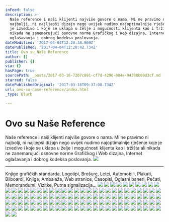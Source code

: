 ```yaml
---
inFeed: false
description: >-
  Naše reference i naši klijenti najviše govore o nama. Mi ne pravimo ni
  najbolji, ni najljepši dizajn nego uvijek nudimo najoptimalnije rješenje koje
  je izvedivo i koje se uklapa u želje i mogućnosti klijenta kao i tržišta ali
  nikada ne zanemarujući osnovne norme Grafičkog i Web dizajna, Internet
  oglašavanja i dobrog kodeksa poslovanja.
dateModified: '2017-04-04T12:20:38.969Z'
datePublished: '2017-04-04T12:20:42.734Z'
title: Ovo su Naše Reference
author: []
publisher: {}
via: {}
hasPage: true
sourcePath: _posts/2017-03-16-7207c891-cf7d-4296-804e-94388b09d3cf.md
starred: false
datePublishedOriginal: '2017-03-16T09:37:08.734Z'
url: ovo-su-nase-reference/index.html
_type: Blurb

---
```

# Ovo su Naše Reference

Naše reference i naši klijenti najviše govore o nama. Mi ne pravimo ni najbolji, ni najljepši dizajn nego uvijek nudimo najoptimalnije rješenje koje je izvedivo i koje se uklapa u želje i mogućnosti klijenta kao i tržišta ali nikada ne zanemarujući osnovne norme Grafičkog i Web dizajna, Internet oglašavanja i dobrog kodeksa poslovanja.
![](https://the-grid-user-content.s3-us-west-2.amazonaws.com/ed34ae8e-90b3-4a26-8ae6-57942e13f47f.jpg)

---

Knjige grafičkih standarda, Logotipi, Brošure, Letci, Automobili, Plakati, Bilboardi, Knjige, Ambalaža, Web stranice, Časopisi, Oglasni baneri, Pečati, Memorandumi, Vizitke, Putna signalizacija...
![](https://the-grid-user-content.s3-us-west-2.amazonaws.com/87cb2c78-3a8f-451d-936a-911bd7268c61.jpg)
![](https://the-grid-user-content.s3-us-west-2.amazonaws.com/ee9bab1a-8fd2-403a-8a73-3eaf9702da2c.jpg)
![](https://the-grid-user-content.s3-us-west-2.amazonaws.com/24603594-a58c-4562-8a7f-d4c69c376e95.jpg)
![](https://the-grid-user-content.s3-us-west-2.amazonaws.com/fcee6d18-d324-4900-b560-997dc052268f.jpg)
![](https://the-grid-user-content.s3-us-west-2.amazonaws.com/5ac575cd-b292-451c-8a11-b495fb957769.jpg)
![](https://the-grid-user-content.s3-us-west-2.amazonaws.com/05d7f2ae-04bd-4de0-968a-4d01179c5eb1.jpg)
![](https://the-grid-user-content.s3-us-west-2.amazonaws.com/262fa08b-75d9-482f-88f8-ab4b0039aba1.jpg)
![](https://s3-us-west-2.amazonaws.com/the-grid-img/p/92f302b5a128e5b824ae45fbf233de9771fdb8e3.jpg)
![](https://the-grid-user-content.s3-us-west-2.amazonaws.com/ff2eefee-5801-4025-803c-35b8518a0167.jpg)
![](https://the-grid-user-content.s3-us-west-2.amazonaws.com/e48e3642-8d07-4134-875c-ec7645aa3ce6.jpg)
![](https://the-grid-user-content.s3-us-west-2.amazonaws.com/7cc2a30e-98a8-4667-9ecc-d63a895966ce.jpg)
![](https://s3-us-west-2.amazonaws.com/the-grid-img/p/2aa21242f1b00603fd2b2671ed3143dc73cee360.jpg)
![](https://s3-us-west-2.amazonaws.com/the-grid-img/p/d0364c73a099fb7b5c71bd8c29d1a697a28a7a08.jpg)
![](https://the-grid-user-content.s3-us-west-2.amazonaws.com/50254de4-1424-4947-96fb-9f5dd4093ca8.jpg)
![](https://the-grid-user-content.s3-us-west-2.amazonaws.com/6f52348e-5cc3-41dc-95b3-18b7a4f3f286.jpg)
![](https://the-grid-user-content.s3-us-west-2.amazonaws.com/0fbf8273-128a-4742-aa9e-d566b9b90f6c.jpg)
![](https://the-grid-user-content.s3-us-west-2.amazonaws.com/8bc5ca00-d8d1-4ecf-bc21-12a58dc5e38b.jpg)
![](https://the-grid-user-content.s3-us-west-2.amazonaws.com/5c0b3c79-3951-433f-a623-0ddd8b650b3f.jpg)
![](https://the-grid-user-content.s3-us-west-2.amazonaws.com/a122acdc-8d81-487c-8445-8b98e6c5ba8d.jpg)
![](https://s3-us-west-2.amazonaws.com/the-grid-img/p/de03c553f02484c6f36f3169eecdfde0fe38afa9.jpg)
![](https://the-grid-user-content.s3-us-west-2.amazonaws.com/bb713478-164c-4af8-97ba-2d387a1330b3.jpg)
![](https://the-grid-user-content.s3-us-west-2.amazonaws.com/249aba1c-b03e-4d6f-a092-981ecb2120f0.jpg)
![](https://the-grid-user-content.s3-us-west-2.amazonaws.com/f00eff1d-8062-492c-a47a-ace22fe0911b.jpg)
![](https://the-grid-user-content.s3-us-west-2.amazonaws.com/5104b471-a1bd-4226-b91f-6b1dbbbbf07d.jpg)
![](https://the-grid-user-content.s3-us-west-2.amazonaws.com/9a6bca7f-9b85-49f1-81f3-421ce3b86a6d.jpg)
![](https://the-grid-user-content.s3-us-west-2.amazonaws.com/684c0cf3-fbb7-408e-9717-7453c6a4995d.jpg)
![](https://the-grid-user-content.s3-us-west-2.amazonaws.com/3339d699-9a2a-4665-85f6-ae94a03b970c.jpg)
![](https://the-grid-user-content.s3-us-west-2.amazonaws.com/c37f6ca1-d73b-424a-a69f-0505931ef4cf.jpg)
![](https://the-grid-user-content.s3-us-west-2.amazonaws.com/e40fb5c2-a549-4114-9bd0-f48fdc289947.jpg)
![](https://the-grid-user-content.s3-us-west-2.amazonaws.com/aa3d456a-ae55-4a2b-a6b1-41d094a151ac.jpg)
![](https://the-grid-user-content.s3-us-west-2.amazonaws.com/da2bb2bc-8e28-4bef-914c-66fda3ce2057.jpg)
![](https://the-grid-user-content.s3-us-west-2.amazonaws.com/2994414a-7697-42b5-8d6e-85768e20993d.jpg)
![](https://the-grid-user-content.s3-us-west-2.amazonaws.com/6082b753-21d9-4c0c-b33e-71e3e2d33959.jpg)
![](https://the-grid-user-content.s3-us-west-2.amazonaws.com/0823f5cf-2e6d-4c2e-9806-7a59ec27c588.jpg)
![](https://the-grid-user-content.s3-us-west-2.amazonaws.com/cf0c68fc-8754-4764-b397-ab65bef633f3.jpg)
![](https://the-grid-user-content.s3-us-west-2.amazonaws.com/43366656-f44b-4156-8ebb-7afa9be2c567.jpg)
![](https://the-grid-user-content.s3-us-west-2.amazonaws.com/7bfb87af-2edf-480b-a862-cf0a9f38afff.jpg)
![](https://the-grid-user-content.s3-us-west-2.amazonaws.com/87bf2841-f523-4ff7-bbbe-31986f4fedb3.jpg)
![](https://s3-us-west-2.amazonaws.com/the-grid-img/p/4b27ed271d1ffbe59355d5922ec6d642d420c605.jpg)
![](https://s3-us-west-2.amazonaws.com/the-grid-img/p/5feb267ff2a7d368680c14b6fdb03adfc3c75af6.jpg)
![](https://the-grid-user-content.s3-us-west-2.amazonaws.com/dd243285-322c-435d-afe6-63cbfa02216a.jpg)
![](https://s3-us-west-2.amazonaws.com/the-grid-img/p/1aae557ab35274e6b66894206da9b7272636935d.jpg)
![](https://the-grid-user-content.s3-us-west-2.amazonaws.com/79876997-3912-442a-acd5-26f5f97a5705.jpg)
![](https://the-grid-user-content.s3-us-west-2.amazonaws.com/cba0de10-9546-4b1b-b3c3-0279c1048afc.jpg)
![](https://the-grid-user-content.s3-us-west-2.amazonaws.com/01049dd0-8e48-460b-9735-67b1917309c0.jpg)
![](https://the-grid-user-content.s3-us-west-2.amazonaws.com/2fa088b0-cf8e-460c-a9e3-fcaf15259b00.jpg)
![](https://the-grid-user-content.s3-us-west-2.amazonaws.com/3ada7cf6-39b9-4932-99b4-6a7336b2ba95.jpg)
![](https://the-grid-user-content.s3-us-west-2.amazonaws.com/ceed1e65-11e8-47a4-a8ad-adb7105b4721.jpg)
![](https://the-grid-user-content.s3-us-west-2.amazonaws.com/70dca585-4b54-4ed4-9837-6080c008019e.jpg)
![](https://s3-us-west-2.amazonaws.com/the-grid-img/p/fbde1600297a0a85cd92cee14531679a9a840095.jpg)
![](https://the-grid-user-content.s3-us-west-2.amazonaws.com/591c08b5-d2a6-48e5-ac78-855473e91430.jpg)
![](https://the-grid-user-content.s3-us-west-2.amazonaws.com/21167187-0988-4ee0-981d-022b2bc44fd9.jpg)
![](https://the-grid-user-content.s3-us-west-2.amazonaws.com/32bbdad5-3f5c-4c67-971c-a611dba1f247.jpg)
![](https://the-grid-user-content.s3-us-west-2.amazonaws.com/52875538-5789-42d9-86c0-4a40bda8db8c.jpg)
![](https://the-grid-user-content.s3-us-west-2.amazonaws.com/94b5b3da-26b6-45db-8be1-967163179299.jpg)
![](https://the-grid-user-content.s3-us-west-2.amazonaws.com/07ee995c-2f8b-4cce-b821-06e63a9e2dde.jpg)
![](https://the-grid-user-content.s3-us-west-2.amazonaws.com/9025e80b-a826-4310-9d9f-b0367b5bad08.jpg)
![](https://the-grid-user-content.s3-us-west-2.amazonaws.com/c7f259e5-4221-47a5-97c9-b86cd69c0a7f.jpg)
![](https://the-grid-user-content.s3-us-west-2.amazonaws.com/a7aa2127-d716-482d-8ae8-02ce6fab0474.jpg)
![](https://the-grid-user-content.s3-us-west-2.amazonaws.com/84e8eed8-47de-4e1b-9dec-4dfb090b8215.jpg)
![](https://the-grid-user-content.s3-us-west-2.amazonaws.com/091cffca-ba50-42c3-829d-e9cf2bd591c2.jpg)
![](https://s3-us-west-2.amazonaws.com/the-grid-img/p/d84fbdbb6a196caab09bc8188ce238f6b5ed5e6f.jpg)
![](https://the-grid-user-content.s3-us-west-2.amazonaws.com/594c49a8-327c-4e7a-b85e-80250c493fef.jpg)
![](https://the-grid-user-content.s3-us-west-2.amazonaws.com/64f4d904-8086-4eda-b2d4-01f0f10e1aa0.jpg)
![](https://the-grid-user-content.s3-us-west-2.amazonaws.com/d03a539f-32f3-44b4-befb-0c2e040d0fe2.jpg)
![](https://the-grid-user-content.s3-us-west-2.amazonaws.com/a106a870-89b2-42a6-92ad-70ed9c42bc93.jpg)
![](https://the-grid-user-content.s3-us-west-2.amazonaws.com/62107e6e-a6b6-48c7-af94-da4eca6f7727.jpg)
![](https://s3-us-west-2.amazonaws.com/the-grid-img/p/8c6f1e7d5b1b87f5e1a7a174b0cd917baf85cb04.jpg)
![](https://the-grid-user-content.s3-us-west-2.amazonaws.com/ba9f7d17-7144-4313-b0c4-b97cab84d30c.jpg)
![](https://the-grid-user-content.s3-us-west-2.amazonaws.com/916a35f2-a439-4636-bcb5-53d0bf6528e9.jpg)
![](https://the-grid-user-content.s3-us-west-2.amazonaws.com/4a03f8f6-1804-4d45-94d2-0852cf2250aa.jpg)
![](https://the-grid-user-content.s3-us-west-2.amazonaws.com/bc65af5c-e260-41e3-9761-9c2d40d86154.jpg)
![](https://the-grid-user-content.s3-us-west-2.amazonaws.com/9ee13a3d-1bfe-4e1c-a27e-3817907d4e24.jpg)
![](https://the-grid-user-content.s3-us-west-2.amazonaws.com/25d75592-e281-49b9-b7e9-b40f8757f44f.jpg)
![](https://the-grid-user-content.s3-us-west-2.amazonaws.com/9ee0299b-e137-4c17-ae80-3fc186aa5ce3.jpg)
![](https://the-grid-user-content.s3-us-west-2.amazonaws.com/a386fd24-126d-411d-a395-425b4d46ca5c.jpg)
![](https://the-grid-user-content.s3-us-west-2.amazonaws.com/65845a07-d49d-40f4-aab0-7ac18b366a1c.jpg)
![](https://s3-us-west-2.amazonaws.com/the-grid-img/p/66d56a363543faac5926076234b84a6de51c32ff.jpg)
![](https://the-grid-user-content.s3-us-west-2.amazonaws.com/fc75168c-0ca4-4165-9058-aeff2acf2992.jpg)
![](https://the-grid-user-content.s3-us-west-2.amazonaws.com/a139fc55-e70c-4446-8f66-4659e88b7f70.jpg)
![](https://the-grid-user-content.s3-us-west-2.amazonaws.com/11d07b7b-d94e-4677-848b-ba380c0752c1.jpg)
![](https://the-grid-user-content.s3-us-west-2.amazonaws.com/ea2c5103-b540-4947-9717-a3b7a6758bff.jpg)
![](https://the-grid-user-content.s3-us-west-2.amazonaws.com/b01ed051-679a-42f4-afae-323b14eecb65.jpg)
![](https://s3-us-west-2.amazonaws.com/the-grid-img/p/5d71df5635fc97d8bcc674afe47156ca274222b4.jpg)
![](https://s3-us-west-2.amazonaws.com/the-grid-img/p/d480745bd909f33ebd061891e04e702eeeb80349.jpg)
![](https://s3-us-west-2.amazonaws.com/the-grid-img/p/8f1a781e439de181be38c75899cc54b3c08ce98f.jpg)
![](https://the-grid-user-content.s3-us-west-2.amazonaws.com/f0d3ed28-ff6a-46d8-8635-761ea70acf48.jpg)
![](https://the-grid-user-content.s3-us-west-2.amazonaws.com/05cb0621-2a11-408f-9f79-040fc812c43b.jpg)
![](https://the-grid-user-content.s3-us-west-2.amazonaws.com/bf04e0ba-b323-4bfc-b181-64c8983d6d9b.jpg)
![](https://the-grid-user-content.s3-us-west-2.amazonaws.com/d6fe4bd7-7845-4f78-92a5-a5281730fc78.jpg)
![](https://the-grid-user-content.s3-us-west-2.amazonaws.com/a94aad3f-9957-4e4a-9d07-3bb433c2d589.jpg)
![](https://the-grid-user-content.s3-us-west-2.amazonaws.com/3be6902b-31d0-4b63-bd15-49908dbe25cf.jpg)
![](https://the-grid-user-content.s3-us-west-2.amazonaws.com/92109d7b-4b4b-48bf-8731-1ac3ec9cbcea.jpg)
![](https://the-grid-user-content.s3-us-west-2.amazonaws.com/49318d89-c4c5-4dad-92c4-dd0ac7064359.jpg)
![](https://the-grid-user-content.s3-us-west-2.amazonaws.com/f402b621-9fe4-4b46-bbb6-d43cc9ede5e2.jpg)
![](https://the-grid-user-content.s3-us-west-2.amazonaws.com/e4ba020b-93a9-4767-924f-56c45785e464.jpg)
![](https://the-grid-user-content.s3-us-west-2.amazonaws.com/53711a23-9d07-4393-93b1-6423df95f99b.jpg)
![](https://the-grid-user-content.s3-us-west-2.amazonaws.com/3f583b8a-1244-44be-84b6-2fd5093f7fad.jpg)
![](https://the-grid-user-content.s3-us-west-2.amazonaws.com/e7f70456-d240-4c96-b45f-9ef6d6443cd4.jpg)
![](https://the-grid-user-content.s3-us-west-2.amazonaws.com/f93a93d0-5470-4b42-bc45-97512d3bd5ac.jpg)
![](https://the-grid-user-content.s3-us-west-2.amazonaws.com/0106216d-6add-4b3e-9ffc-aacdacb5b143.jpg)
![](https://the-grid-user-content.s3-us-west-2.amazonaws.com/4c5658a8-a3b5-44a4-9caf-f84fe53ab309.jpg)
![](https://the-grid-user-content.s3-us-west-2.amazonaws.com/6107f53f-6830-4204-adfa-c8bf25b4bce2.jpg)
![](https://the-grid-user-content.s3-us-west-2.amazonaws.com/497b843b-62ca-4838-8d99-14b3c7af09ae.jpg)
![](https://the-grid-user-content.s3-us-west-2.amazonaws.com/ad6df74a-8c3f-4e61-9d68-78db7371b617.jpg)
![](https://the-grid-user-content.s3-us-west-2.amazonaws.com/81680d57-b524-4b9c-8719-f43644b949ef.jpg)
![](https://the-grid-user-content.s3-us-west-2.amazonaws.com/68815dfb-b1cf-41c4-83d1-bb7eb29ccc20.jpg)
![](https://the-grid-user-content.s3-us-west-2.amazonaws.com/a492c0ba-f997-4576-8de6-613532e9c7f9.jpg)
![](https://the-grid-user-content.s3-us-west-2.amazonaws.com/2df99934-86ee-4e30-824d-bced544d8a17.jpg)
![](https://the-grid-user-content.s3-us-west-2.amazonaws.com/7122198d-2318-4e93-8c60-a40103a5738a.jpg)
![](https://the-grid-user-content.s3-us-west-2.amazonaws.com/e822576f-c1cb-4c8d-a40f-60ff112eae0d.jpg)
![](https://the-grid-user-content.s3-us-west-2.amazonaws.com/fb203dd9-f01b-4981-a66f-33a06a9f9851.jpg)